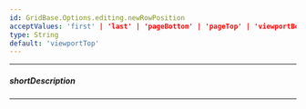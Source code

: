 ```yaml
---
id: GridBase.Options.editing.newRowPosition
acceptValues: 'first' | 'last' | 'pageBottom' | 'pageTop' | 'viewportBottom' | 'viewportTop'
type: String
default: 'viewportTop'
---
```

---
##### shortDescription
<!-- Description goes here -->

---
<!-- Description goes here -->